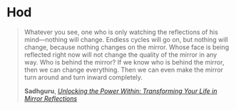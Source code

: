 # Hod

>Whatever you see, one who is only watching the reflections of his mind—nothing will change. Endless cycles will go on, but nothing will change, because nothing changes on the mirror. Whose face is being reflected right now will not change the quality of the mirror in any way. Who is behind the mirror? If we know who is behind the mirror, then we can change everything. Then we can even make the mirror turn around and turn inward completely.
>
>**Sadhguru**, [*Unlocking the Power Within: Transforming Your Life in Mirror Reflections*](https://www.youtube.com/shorts/aCgybwcAbN0)